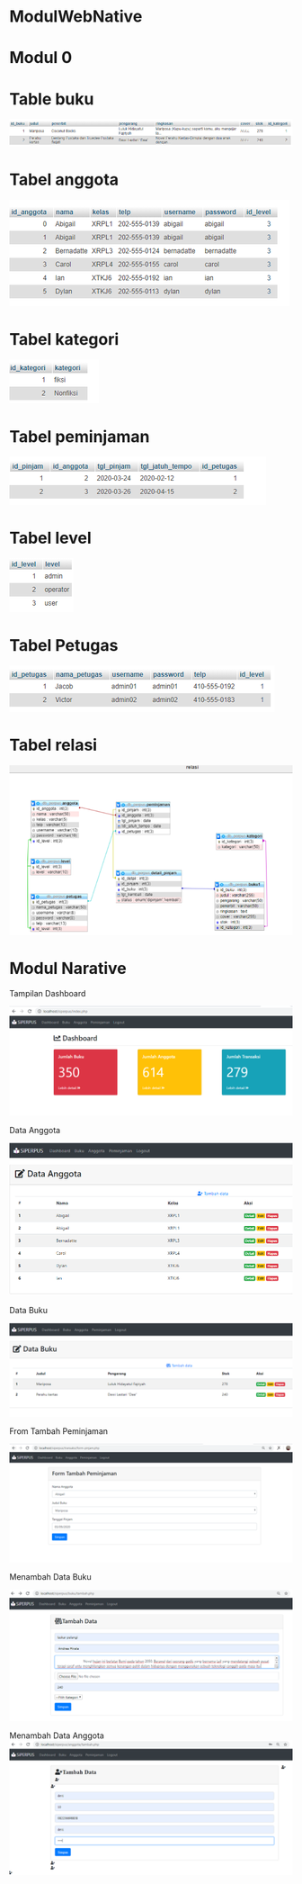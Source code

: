 # ModulWebNative 
# Modul 0

# Table buku

![Alt Text](https://github.com/arfinadevi28/ModulWebNative/blob/master/buku.PNG)

# Tabel anggota

![Alt Text](https://github.com/arfinadevi28/ModulWebNative/blob/master/anggota.PNG)

# Tabel kategori

![Alt Text](https://github.com/arfinadevi28/ModulWebNative/blob/master/kategori.PNG)

# Tabel peminjaman

![Alt Text](https://github.com/arfinadevi28/ModulWebNative/blob/master/peminjaman%20dev.PNG)

# Tabel level

![Alt Text](https://github.com/arfinadevi28/ModulWebNative/blob/master/level.PNG)

# Tabel Petugas

![Alt Text](https://github.com/arfinadevi28/ModulWebNative/blob/master/petugas.PNG)

# Tabel relasi

![Alt Text](https://github.com/arfinadevi28/ModulWebNative/blob/master/relasi.PNG)


# Modul Narative
Tampilan Dashboard

![Alt Text](https://github.com/arfinadevi28/ModulWebNative/blob/master/siperpus.PNG)

Data Anggota

![Alt Text](https://github.com/arfinadevi28/ModulWebNative/blob/master/anggota%20siperpus.PNG)

Data Buku

![Alt Text](https://github.com/arfinadevi28/ModulWebNative/blob/master/buku%20siperpus.PNG)

From Tambah Peminjaman

![Alt Text](https://github.com/arfinadevi28/ModulWebNative/blob/master/from%20tambah%20peminjaman.PNG)

Menambah Data Buku

![Alt Text](https://github.com/arfinadevi28/ModulWebNative/blob/master/tambah%20data1.PNG)

Menambah Data Anggota
![Alt Text](https://github.com/arfinadevi28/ModulWebNative/blob/master/tambah%20anggota.PNG)
